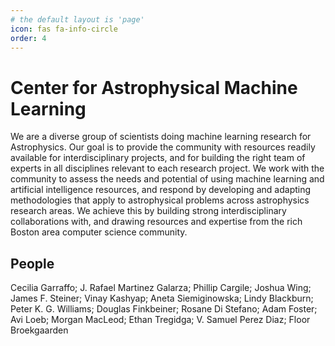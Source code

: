 ```yaml
---
# the default layout is 'page'
icon: fas fa-info-circle
order: 4
---
```


# Center for Astrophysical Machine Learning
We are a diverse group of scientists doing machine learning research for Astrophysics.
Our goal is to provide the community with resources readily available for interdisciplinary projects,
and for building the right team of experts in all disciplines relevant to each research project.
We work with the community to assess the needs and potential of using machine learning and artificial intelligence resources,
and respond by developing and adapting methodologies that apply to astrophysical problems across astrophysics research areas.
We achieve this by building strong interdisciplinary collaborations with,
and drawing resources and expertise from the rich Boston area computer science community.

## People
Cecilia Garraffo;
J. Rafael Martinez Galarza;
Phillip Cargile;
Joshua Wing;
James F. Steiner;
Vinay Kashyap;
Aneta Siemiginowska;
Lindy Blackburn;
Peter K. G. Williams;
Douglas Finkbeiner;
Rosane Di Stefano;
Adam Foster;
Avi Loeb;
Morgan MacLeod;
Ethan Tregidga;
V. Samuel Perez Diaz;
Floor Broekgaarden
